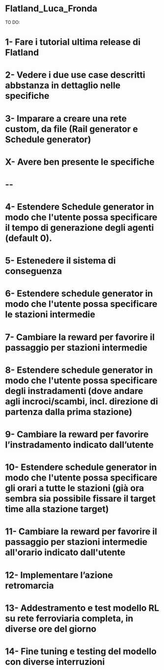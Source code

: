 # Flatland_Luca_Fronda


 
TO DO:
# 1- Fare i tutorial ultima release di Flatland
# 2- Vedere i due use case descritti abbstanza in dettaglio nelle specifiche
# 3- Imparare a creare una rete custom, da file (Rail generator e Schedule generator)
# X- Avere ben presente le specifiche
# --
# 4- Estendere Schedule generator in modo che l'utente possa specificare il tempo di generazione degli agenti (default 0).
# 5- Estenedere il sistema di conseguenza
# 6- Estendere schedule generator in modo che l'utente possa specificare le stazioni intermedie
# 7- Cambiare la reward per favorire il passaggio per stazioni intermedie
# 8- Estendere schedule generator in modo che l'utente possa specificare degli instradamenti (dove andare agli incroci/scambi, incl. direzione di partenza dalla prima stazione)
# 9- Cambiare la reward per favorire l’instradamento indicato dall’utente
# 10- Estendere schedule generator in modo che l'utente possa specificare gli orari a tutte le stazioni (già ora sembra sia possibile fissare il target time alla stazione target)
# 11- Cambiare la reward per favorire il passaggio per stazioni intermedie all'orario indicato dall'utente
# 12- Implementare l’azione retromarcia
# 13- Addestramento e test modello RL su rete ferroviaria completa, in diverse ore del giorno
# 14- Fine tuning e testing del modello con diverse interruzioni
